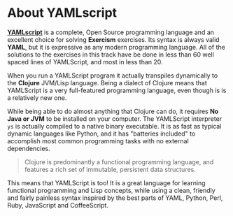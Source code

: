 About YAMLscript
================

**[YAMLscript](https://yamlscript.org)** is a complete, Open Source programming
language and an excellent choice for solving **Exercism** exercises.
Its syntax is always valid **YAML**, but it is expressive as any modern
programming language.
All of the solutions to the exercises in this track have be done in less than 60
well spaced lines of YAMLScript, and most in less than 20.

When you run a YAMLScript program it actually transpiles dynamically to the
**Clojure** JVM/Lisp language.
Being a dialect of Clojure means that YAMLScript is a very full-featured
programming language, even though is is a relatively new one.

While being able to do almost anything that Clojure can do, it requires **No
Java or JVM** to be installed on your computer.
The YAMLScript interpreter `ys` is actually compiled to a native binary
executable.
It is as fast as typical dynamic languages like Python, and it has "batteries
included" to accomplish most common programming tasks with no external
dependencies.

> Clojure is predominantly a functional programming language, and features a
rich set of immutable, persistent data structures.

This means that YAMLScript is too!
It is a great language for learning functional programming and Lisp concepts,
while using a clean, friendly and fairly painless syntax inspired by the best
parts of YAML, Python, Perl, Ruby, JavaScript and CoffeeScript.
